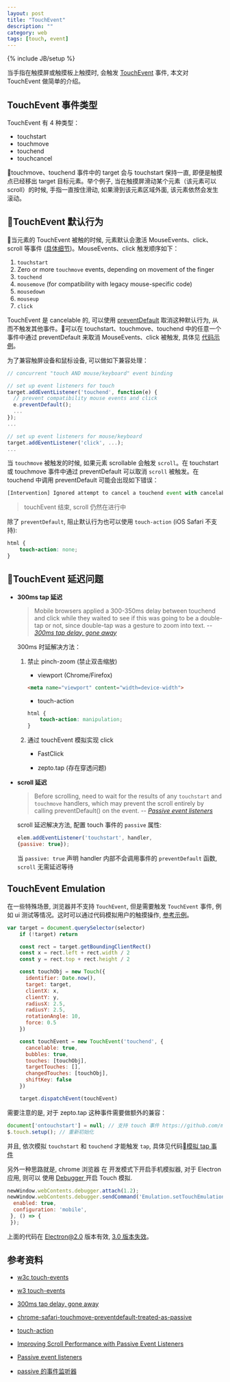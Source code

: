 ```yaml
---
layout: post
title: "TouchEvent"
description: ""
category: web
tags: [touch, event]
---
```

{% include JB/setup %}

当手指在触摸屏或触摸板上触摸时, 会触发 [TouchEvent](https://developer.mozilla.org/en-US/docs/Web/API/TouchEvent) 事件, 本文对 TouchEvent 做简单的介绍。

<!-- more -->

## TouchEvent 事件类型 ##

TouchEvent 有 4 种类型：
- touchstart
- touchmove
- touchend
- touchcancel

touchmove、touchend 事件中的 target 会与 touchstart 保持一直, 即便是触摸点已经移出 target 目标元素。举个例子, 当在触摸屏滑动某个元素（该元素可以 scroll）的时候, 手指一直按住滑动, 如果滑到该元素区域外面, 该元素依然会发生滚动。

## TouchEvent 默认行为 ##

当元素的 TouchEvent 被触的时候, 元素默认会激活 MouseEvents、click、scroll 等事件 ([具体细节](https://w3c.github.io/touch-events/#mouse-events))。MouseEvents、click 触发顺序如下：

1. `touchstart`
2. Zero or more `touchmove` events, depending on movement of the finger
3. `touchend`
4. `mousemove` (for compatibility with legacy mouse-specific code)
5. `mousedown`
6. `mouseup`
7. `click`

TouchEvent 是 cancelable 的, 可以使用 [preventDefault](https://w3c.github.io/touch-events/#dfn-canceled-event) 取消这种默认行为, 从而不触发其他事件。可以在 touchstart、touchmove、touchend 中的任意一个事件中通过 preventDefault 来取消 MouseEvents、click 被触发, 具体见 [代码示例](https://codepen.io/gewenmao/pen/daeazX)。

为了兼容触屏设备和鼠标设备, 可以做如下兼容处理：

```js
// concurrent "touch AND mouse/keyboard" event binding

// set up event listeners for touch
target.addEventListener('touchend', function(e) {
  // prevent compatibility mouse events and click
  e.preventDefault();
  ...
});
...

// set up event listeners for mouse/keyboard
target.addEventListener('click', ...);
...
```

当 `touchmove` 被触发的时候, 如果元素 scrollable 会触发 `scroll`。在 touchstart 或 touchmove 事件中通过 preventDefault 可以取消 `scroll` 被触发。在 touchend 中调用 preventDefault 可能会出现如下错误：

```js
[Intervention] Ignored attempt to cancel a touchend event with cancelable=false, for example because scrolling is in progress and cannot be interrupted.
```

> touchEvent 结束, scroll 仍然在进行中

除了 `preventDefault`, 阻止默认行为也可以使用 `touch-action` (iOS Safari 不支持):

```css
html {
    touch-action: none;
}
```

## TouchEvent 延迟问题 ##

- **300ms tap 延迟**

    > Mobile browsers applied a 300-350ms delay between touchend and click while they waited to see if this was going to be a double-tap or not, since double-tap was a gesture to zoom into text.  -- *[300ms tap delay, gone away](https://developers.google.com/web/updates/2013/12/300ms-tap-delay-gone-away)*

    300ms 时延解决方法：

    1. 禁止 pinch-zoom (禁止双击缩放)
        - viewport (Chrome/Firefox)

        ```html
        <meta name="viewport" content="width=device-width">
        ```

        - touch-action

        ```css
        html {
            touch-action: manipulation;
        }
        ```

    2. 通过 touchEvent 模拟实现 click

        - FastClick

        - zepto.tap (存在穿透问题)

- **scroll 延迟**

    > Before scrolling, need to wait for the results of any `touchstart` and `touchmove` handlers, which may prevent the scroll entirely by calling preventDefault() on the event. -- *[Passive event listeners](https://github.com/WICG/EventListenerOptions/blob/gh-pages/explainer.md#the-problem)*

    scroll 延迟解决方法, 配置 touch 事件的 `passive` 属性:

    ```js
    elem.addEventListener('touchstart', handler,
    {passive: true});
    ```

    当 `passive: true` 声明 handler 内部不会调用事件的 `preventDefault` 函数, `scroll` 无需延迟等待

## TouchEvent Emulation ##

在一些特殊场景, 浏览器并不支持 `TouchEvent`, 但是需要触发 `TouchEvent` 事件, 例如 ui 测试等情况。这时可以通过代码模拟用户的触摸操作, [参考示例](https://github.com/segmentio/nightmare/issues/1242)。

```js
var target = document.querySelector(selector)
    if (!target) return

    const rect = target.getBoundingClientRect()
    const x = rect.left + rect.width / 2
    const y = rect.top + rect.height / 2

    const touchObj = new Touch({
      identifier: Date.now(),
      target: target,
      clientX: x,
      clientY: y,
      radiusX: 2.5,
      radiusY: 2.5,
      rotationAngle: 10,
      force: 0.5
    })

    const touchEvent = new TouchEvent('touchend', {
      cancelable: true,
      bubbles: true,
      touches: [touchObj],
      targetTouches: [],
      changedTouches: [touchObj],
      shiftKey: false
    })

    target.dispatchEvent(touchEvent)
```

需要注意的是, 对于 zepto.tap 这种事件需要做额外的兼容：

```js
document['ontouchstart'] = null; // 支持 touch 事件 https://github.com/madrobby/zepto/blob/e18bef37a5c14d0fc640c82fa0d113dcd02e40d1/src/touch.js#L69-L78
$.touch.setup(); // 重新初始化
```

并且, 依次模拟 `touchstart` 和 `touchend` 才能触发 `tap`, 具体见代码[模拟 tap 事件](https://codepen.io/gewenmao/pen/oJMewB)

另外一种思路就是, chrome 浏览器 在 开发模式下开启手机模拟器, 对于 Electron 应用, 则可以 使用 [Debugger
](https://electronjs.org/docs/api/debugger#debuggersendcommandmethod-commandparams-callback) 开启 Touch 模拟.

```js
newWindow.webContents.debugger.attach(1.2);
newWindow.webContents.debugger.sendCommand('Emulation.setTouchEmulationEnabled', {
  enabled: true,
  configuration: 'mobile',
 }, () => {
 });
```

上面的代码在 Electron@2.0 版本有效, [3.0 版本失效](https://github.com/electron/electron/issues/15875)。

## 参考资料 ##

- [w3c touch-events](https://w3c.github.io/touch-events)

- [w3 touch-events](https://www.w3.org/TR/touch-events)

- [300ms tap delay, gone away](https://developers.google.com/web/updates/2013/12/300ms-tap-delay-gone-away)

- [chrome-safari-touchmove-preventdefault-treated-as-passive](https://www.zhangxinxu.com/wordpress/2018/07/chrome-safari-touchmove-preventdefault-treated-as-passive/)

- [touch-action](https://developer.mozilla.org/zh-CN/docs/Web/CSS/touch-action)

- [Improving Scroll Performance with Passive Event Listeners](https://developers.google.com/web/updates/2016/06/passive-event-listeners)

- [Passive event listeners](https://github.com/WICG/EventListenerOptions/blob/gh-pages/explainer.md)

- [passive 的事件监听器](http://www.cnblogs.com/ziyunfei/p/5545439.html)